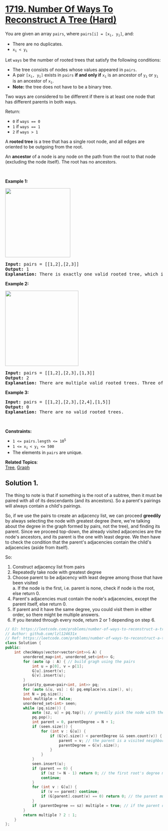 # [1719. Number Of Ways To Reconstruct A Tree (Hard)](https://leetcode.com/problems/number-of-ways-to-reconstruct-a-tree/)

<p>You are given an array <code>pairs</code>, where <code>pairs[i] = [x<sub>i</sub>, y<sub>i</sub>]</code>, and:</p>

<ul>
	<li>There are no duplicates.</li>
	<li><code>x<sub>i</sub> &lt; y<sub>i</sub></code></li>
</ul>

<p>Let <code>ways</code> be the number of rooted trees that satisfy the following conditions:</p>

<ul>
	<li>The tree consists of nodes whose values appeared in <code>pairs</code>.</li>
	<li>A pair <code>[x<sub>i</sub>, y<sub>i</sub>]</code> exists in <code>pairs</code> <strong>if and only if</strong> <code>x<sub>i</sub></code> is an ancestor of <code>y<sub>i</sub></code> or <code>y<sub>i</sub></code> is an ancestor of <code>x<sub>i</sub></code>.</li>
	<li><strong>Note:</strong> the tree does not have to be a binary tree.</li>
</ul>

<p>Two ways are considered to be different if there is at least one node that has different parents in both ways.</p>

<p>Return:</p>

<ul>
	<li><code>0</code> if <code>ways == 0</code></li>
	<li><code>1</code> if <code>ways == 1</code></li>
	<li><code>2</code> if <code>ways &gt; 1</code></li>
</ul>

<p>A <strong>rooted tree</strong> is a tree that has a single root node, and all edges are oriented to be outgoing from the root.</p>

<p>An <strong>ancestor</strong> of a node is any node on the path from the root to that node (excluding the node itself). The root has no ancestors.</p>

<p>&nbsp;</p>
<p><strong>Example 1:</strong></p>
<img src="https://assets.leetcode.com/uploads/2020/12/03/trees2.png" style="width: 208px; height: 221px;">
<pre><strong>Input:</strong> pairs = [[1,2],[2,3]]
<strong>Output:</strong> 1
<strong>Explanation:</strong> There is exactly one valid rooted tree, which is shown in the above figure.
</pre>

<p><strong>Example 2:</strong></p>
<img alt="" src="https://assets.leetcode.com/uploads/2020/12/03/tree.png" style="width: 234px; height: 241px;">
<pre><strong>Input:</strong> pairs = [[1,2],[2,3],[1,3]]
<strong>Output:</strong> 2
<strong>Explanation:</strong> There are multiple valid rooted trees. Three of them are shown in the above figures.
</pre>

<p><strong>Example 3:</strong></p>

<pre><strong>Input:</strong> pairs = [[1,2],[2,3],[2,4],[1,5]]
<strong>Output:</strong> 0
<strong>Explanation:</strong> There are no valid rooted trees.</pre>

<p>&nbsp;</p>
<p><strong>Constraints:</strong></p>

<ul>
	<li><code>1 &lt;= pairs.length &lt;= 10<sup>5</sup></code></li>
	<li><code>1 &lt;= x<sub>i </sub>&lt; y<sub>i</sub> &lt;= 500</code></li>
	<li>The elements in <code>pairs</code> are unique.</li>
</ul>


**Related Topics**:  
[Tree](https://leetcode.com/tag/tree/), [Graph](https://leetcode.com/tag/graph/)

## Solution 1.

The thing to note is that if something is the root of a subtree, then it must be paired with all of its descendants (and its ancestors). So a parent's pairings will always contain a child's pairings.

So, if we use the pairs to create an adjacency list, we can proceed **greedily** by always selecting the node with greatest degree (here, we're talking about the degree in the graph formed by pairs, not the tree), and finding its parent. Since we proceed top-down, the already visited adjacencies are the node's ancestors, and its parent is the one with least degree. We then have to check the condition that the parent's adjacencies contain the child's adjacencies (aside from itself).

So:

1.  Construct adjacency list from pairs
2.  Repeatedly take node with greatest degree
3.  Choose parent to be adjacency with least degree among those that have been visited  
    a. If the node is the first, i.e. parent is none, check if node is the root, else return 0.
4.  Parent's adjacencies must contain the node's adjacencies, except the parent itself, else return 0.
5.  If parent and it have the same degree, you could visit them in either order, so there might be multiple answers.
6.  If you iterated through every node, return 2 or 1 depending on step 6.

```cpp
// OJ: https://leetcode.com/problems/number-of-ways-to-reconstruct-a-tree/
// Author: github.com/lzl124631x
// Ref: https://leetcode.com/problems/number-of-ways-to-reconstruct-a-tree/discuss/1008950/Simple-C%2B%2B-solution
class Solution {
public:
    int checkWays(vector<vector<int>>& A) {
        unordered_map<int, unordered_set<int>> G;
        for (auto &p : A) { // build gragh using the pairs
            int u = p[0], v = p[1];
            G[u].insert(v);
            G[v].insert(u);
        }
        priority_queue<pair<int, int>> pq;
        for (auto &[u, vs] : G) pq.emplace(vs.size(), u);
        int N = pq.size();
        bool multiple = false;
        unordered_set<int> seen;
        while (pq.size()) {
            auto [sz, u] = pq.top(); // greedily pick the node with the greatest degree.
            pq.pop();
            int parent = 0, parentDegree = N + 1;
            if (seen.size()) {
                for (int v : G[u]) {
                    if (G[v].size() < parentDegree && seen.count(v)) {
                        parent = v; // the parent is a visited neighbor of `u` with the smallest degree.
                        parentDegree = G[v].size();
                    }
                }
            }
            seen.insert(u);
            if (parent == 0) {
                if (sz != N - 1) return 0; // the first root's degree must be N - 1
                continue;
            }
            for (int v : G[u]) {
                if (v == parent) continue;
                if (G[parent].count(v) == 0) return 0; // the parent must connect to all the neighbors of `u` except itself.
            }
            if (parentDegree == sz) multiple = true; // if the parent degree and the current node's degree are the same, we can visit them in any order, so there might be multiple answers.
        }
        return multiple ? 2 : 1;
    }
};
```